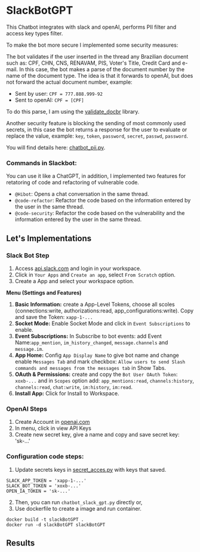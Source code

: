 # SlackBotGPT

This Chatbot integrates with slack and openAI, performs PII filter and access key types filter. 

To make the bot more secure I implemented some security measures:

The bot validates if the user inserted in the thread any Brazilian document such as: CPF, CHN, CNS, RENAVAM, PIS, Voter's Title, Credit Card and e-mail. In this case, the bot makes a parse of the document number by the name of the document type. The idea is that it forwards to openAI, but does not forward the actual document number, example: 

* Sent by user: `CPF = 777.888.999-92`
* Sent to openAI: `CPF = [CPF]`

To do this parse, I am using the [validate_docbr](https://github.com/alvarofpp/validate-docbr/tree/main) library.

Another security feature is blocking the sending of most commonly used secrets, in this case the bot returns a response for the user to evaluate or replace the value, example: `key`, `token`, `password`, `secret`, `passwd`, `password`.

You will find details here: [chatbot_pii.py](https://github.com/rcedros/SlackBotGPT/blob/main/filter_pii.py).

### Commands in Slackbot:
You can use it like a ChatGPT, in addition, I implemented two features for retatoring of code and refactoring of vulnerable code.

* `@Hibot`: Opens a chat conversation in the same thread.
* `@code-refactor`: Refactor the code based on the information entered by the user in the same thread.
* `@code-security`: Refactor the code based on the vulnerability and the information entered by the user in the same thread.

## Let's Implementations

### Slack Bot Step

1. Access [api.slack.com](https://api.slack.com) and login in your workspace.
2. Click in `Your Apps` and `Create an app`, select `From Scratch` option.
3. Create a App and select your workspace option.

**Menu (Settings and Features)**

1.  **Basic Information:** create a App-Level Tokens, choose all scoles (connections:write, authorizations:read, app_configurations:write). Copy and save the Token: `xapp-1-...`
2.  **Socket Mode:** Enable Socket Mode and click in `Event Subscriptions` to enable.
3.   **Event Subscriptions:** In Subscribe to bot events: add Event Name:`app_mention`, `im_history_changed`, `message.channels` and `message.im`.
4.   **App Home:** Config `App Display Name` to give bot name and change enable `Messages Tab` and mark checkbox: `Allow users to send Slash commands and messages from the messages tab` in Show Tabs.
5.   **OAuth & Permissions:** create and copy the `Bot User OAuth Token`: `xoxb-...` and in `Scopes` option add: `app_mentions:read`, `channels:history`, `channels:read`, `chat:write`, `im:history`, `im:read`.
6.   **Install App:** Click for Install to Workspace.

### OpenAI Steps

1. Create Account in [openai.com](https://openai.com)
2. In menu, click in view API Keys
3. Create new secret key, give a name and copy and save secret key: 'sk-...'

### Configuration code steps:

1. Update secrets keys in [secret_acces.py](https://github.com/rcedros/SlackBotGPT/blob/main/secret_access.py) with keys that saved.
```
SLACK_APP_TOKEN = 'xapp-1-...'
SLACK_BOT_TOKEN = 'xoxb-...'
OPEN_IA_TOKEN = 'sk-...'
```
2. Then, you can run `chatbot_slack_gpt.py` directly or,
3. Use dockerfile to create a image and run container.
```
docker build -t slackBotGPT .
docker run -d slackBotGPT slackBotGPT
```

## Results

